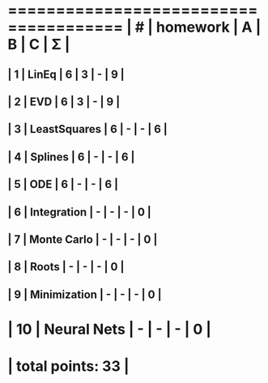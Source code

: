 ======================================
| #  | homework      | A | B | C | Σ   |
 ======================================
| 1  | LinEq         | 6 | 3 | - |  9 |
---------------------------------------
| 2  | EVD           | 6 | 3 | - |  9  |
---------------------------------------
| 3  | LeastSquares  | 6 | - | - |  6  |
---------------------------------------
| 4  | Splines       | 6 | - | - |  6  |
---------------------------------------
| 5  | ODE           | 6 | - | - |  6  |
---------------------------------------
| 6  | Integration   | - | - | - |  0  |
---------------------------------------
| 7  | Monte Carlo   | - | - | - |  0  |
---------------------------------------
| 8  | Roots         | - | - | - |  0  |
---------------------------------------
| 9  | Minimization  | - | - | - |  0  |
---------------------------------------
| 10 | Neural Nets   | - | - | - |  0  |
 ======================================
|                    total points:  33 |
 ======================================
